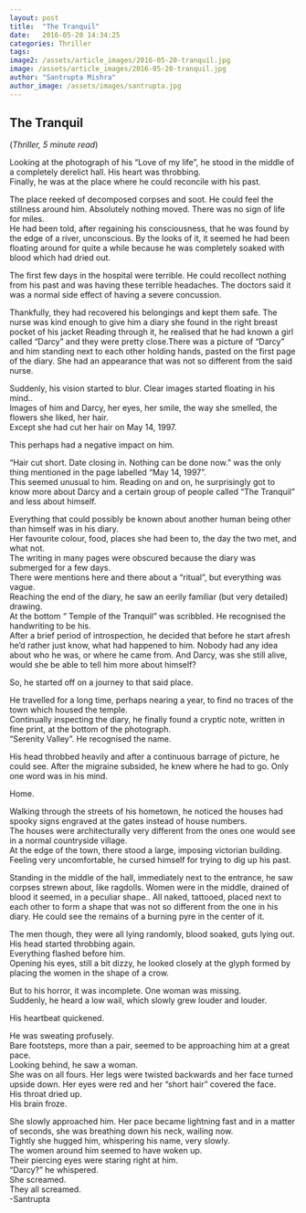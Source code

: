 ```yaml
---
layout: post
title:  "The Tranquil"
date:   2016-05-20 14:34:25
categories: Thriller
tags: 
image2: /assets/article_images/2016-05-20-tranquil.jpg
image: /assets/article_images/2016-05-20-tranquil.jpg
author: "Santrupta Mishra"
author_image: /assets/images/santrupta.jpg
---
```

<h2>The Tranquil</h2>
(<i>Thriller, 5 minute read</i>)
<p>Looking at the photograph of his “Love of my life”, he stood in the middle of a completely derelict hall. His heart was throbbing.<br>
Finally, he was at the place where he could reconcile with his past. </p>
<p>The place reeked of decomposed corpses and soot. He could feel the stillness around him. Absolutely nothing moved. There was no sign of life for miles.<br>
He had been told, after regaining his consciousness, that he was found by the edge of a river, unconscious. By the looks of it, it seemed he had been floating around for quite a while because he was completely soaked with blood which had dried out.</p>
<p>The first few days in the hospital were terrible. He could recollect nothing from his past and was having these terrible headaches. The doctors said it was a normal side effect of having a severe concussion.</p>
<p>Thankfully, they had recovered his belongings and kept them safe. The nurse was kind enough to give him a diary she found in the right breast pocket of his jacket
Reading through it, he realised that he had known a girl called “Darcy” and they were pretty close.There was a picture of “Darcy” and him standing next to each other holding hands, pasted on the first page of the diary. She had an appearance that was not so different from the said nurse.</p>
<p>Suddenly, his vision started to blur. Clear images started floating in his mind.. <br>
Images of him and Darcy, her eyes, her smile, the way she smelled, the flowers she liked, her hair.<br>
Except she had cut her hair on May 14, 1997. </p>
<p>This perhaps had a negative impact on him. </p>
<p>“Hair cut short. Date closing in. Nothing can be done now.” was the only thing mentioned in the page labelled “May 14, 1997”. <br>
This seemed unusual to him. Reading on and on, he surprisingly got to know more about Darcy and a certain group of people called “The Tranquil” and less about himself.</p>
<p>Everything that could possibly be known about another human being other than himself was in his diary. <br>
Her favourite colour, food, places she had been to, the day the two met, and what not.<br>
The writing in many pages were obscured because the diary was submerged for a few days. <br>
There were mentions here and there about a “ritual”, but everything was vague. <br>
Reaching the end of the diary, he saw an eerily familiar (but very detailed) drawing.<br>
At the bottom “ Temple of the Tranquil” was scribbled. He recognised the handwriting to be his.<br>
After a brief period of introspection, he decided that before he start afresh he’d rather just know, what had happened to him. Nobody had any idea about who he was, or where he came from. And Darcy, was she still alive, would she be able to tell him more about himself? </p>
<p>So, he started off on a journey to that said place.</p> 
<p>He travelled for a long time, perhaps nearing a year, to find no traces of the town which housed the temple. <br>
Continually inspecting the diary, he finally found a cryptic note, written in fine print, at the bottom of the photograph.<br>
“Serenity Valley”. He recognised the name. </p>
<p>His head throbbed heavily and after a continuous barrage of picture, he could see. After the migraine subsided, he knew where he had to go. 
Only one word was in his mind.</p>
<p>Home.</p>
<p>Walking through the streets of his hometown, he noticed the houses had spooky signs engraved at the gates instead of house numbers.<br>
The houses were architecturally very different from the ones one would see in a normal countryside village. <br>
At the edge of the town, there stood a large, imposing victorian building.<br>
Feeling very uncomfortable, he cursed himself for trying to dig up his past.</p>
<p>Standing in the middle of the hall, immediately next to the entrance, he saw corpses strewn about, like ragdolls. Women were in the middle, drained of blood it seemed, in a peculiar shape.. All naked, tattooed, placed next to each other to form a shape that was not so different from the one in his diary. He could see the remains of a burning pyre in the center of it.</p>
<p>The men though, they were all lying randomly, blood soaked, guts lying out.<br>
His head started throbbing again.<br>
Everything flashed before him.<br>
Opening his eyes, still a bit dizzy, he looked closely at the glyph formed by placing the women in the shape of a crow.</p>
<p>But to his horror, it was incomplete. One woman was missing.<br>
Suddenly, he heard a low wail, which slowly grew louder and louder.</p>
<p>His heartbeat quickened. </p>
<p>He was sweating profusely.<br>
Bare footsteps, more than a pair, seemed to be approaching him at a great pace.<br>
Looking behind, he saw a woman.<br>
She was on all fours. Her legs were twisted backwards and her face turned upside down. Her eyes were red and her “short hair” covered the face.<br>
His throat dried up.<br>
His brain froze. </p>
<p>She slowly approached him. Her pace became lightning fast and in a matter of seconds, she was breathing down his neck, wailing now.<br>
Tightly she hugged him, whispering his name, very slowly.<br>
The women around him seemed to have woken up.<br>
Their piercing eyes were staring right at him.<br>
“Darcy?” he whispered. <br>
She screamed.<br>
They all screamed.<br>
-Santrupta</p>